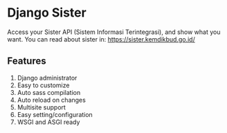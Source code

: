 # Django Sister
Access your Sister API (Sistem Informasi Terintegrasi), and show what you want. You can read about sister in:
https://sister.kemdikbud.go.id/

## Features
1. Django administrator
2. Easy to customize
3. Auto sass compilation
4. Auto reload on changes
5. Multisite support
6. Easy setting/configuration
7. WSGI and ASGI ready
